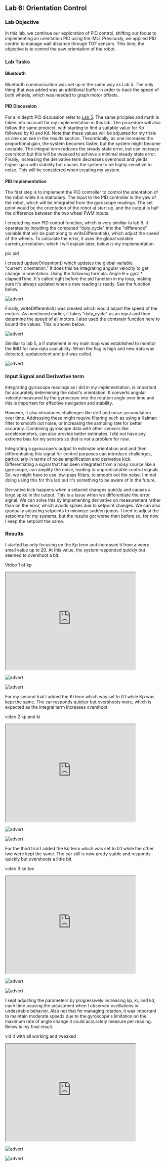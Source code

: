## Lab 6: Orientation Control

### Lab Objective

In this lab, we continue our exploration of PID control, shifting our focus to implementing an orientation PID using the IMU. Previously,
we applied PID control to manage wall distance through TOF sensors. This time, the objective is to control the yaw orientation of the robot. 

### Lab Tasks

#### Bluetooth

Bluetooth communication was set up in the same way as Lab 5. The only thing that was added was an additional buffer in order to track the speed of both wheels, which was needed to graph motor offsets. 

#### PID Discussion 

For a in depth PID discussion refer to [Lab 5](https://segergabriel.github.io/FastRobots/Lab5.html). The same priciples and math is taken into account for my implementation in this lab. The procedure will also follow the same protocol, with starting to find a suitable value for Kp followed by Ki and Kd. Note that these values will be adjusted for my trials as one can see in the results section. Theoretically, as one increases the proportional gain, the system becomes faster, but the system might become unstable. The integral term reduces the steady state error, but can increase overshoot but this will be tweaked to achieve a minimal steady state error. Finally, increasing the derivative term decreases overshoot and yields higher gain with stability but causes the system to be highly sensitive to noise. This will be considered when creating my system.

#### PID Implementation

The first step is to implement the PID controller to control the orientation of the robot while it is stationary. The input to the PID controller is the yaw of the robot, 
which will be integrated from the gyroscope readings. The set point would be the orientation of the robot at start up, and the output is half the difference between the two wheel PWM inputs.

I created my own PID control function, which is very similiar to lab 5. It operates by inputting the computed "duty_cycle" into the "difference" variable that will be past along to writeDifferential(), which adjust the speed of the wheels. To calculate the error, it uses the global variable curretn_orientation, which I will explain later, below is my implementation. 

pic pid

I created updateOrieantion() which updates the global variable "current_orientation." It does this be integrating angular velocity to get change in orientation. Using the following formula: Angle θ = gyrz * elapsedTime. It's called right before the pid function in my loop, making sure it's always updated when a new reading is ready. See the function below. 

![advert](https://github.com/segergabriel/FastRobots/blob/main/images/6update.png?raw=true)

Finally, writeDifferential() was created which would adjust the speed of the motors. As mentioned earlier, it takes "duty_cycle" as an input and then determine the speed of all motors. I also used the contsrain function here to bound the values. This is shown below. 

![advert](https://github.com/segergabriel/FastRobots/blob/main/images/6writediff.png?raw=true)

Similiar to lab 5, a if statement in my main loop was established to monitor the IMU for new data availability. When the flag is high and new data was detected, updateorient and pid was called. 

![advert](https://github.com/segergabriel/FastRobots/blob/main/images/6loop.png?raw=true)

### Input Signal and Derivative term

Integrating gyroscope readings as I did in my implementation, is important for accurately determining the robot's orientation. It converts angular velocity measured by the gyroscope into the rotation angle over time and this is important for effective navigation and stability.

However, it also introduces challenges like drift and noise accumulation over time. Addressing these might require filtering such as using a Kalman filter to smooth out noise, or increasing the sampling rate for better accuracy. Combining gyroscope data with other sensors like accelerometers, can also provide better estimates. I did not have any extreme bias for my sensors so that is not a problem for now. 

Integrating a gyroscope's output to estimate orientation and and then differentiating this signal for control purposes can introduce challenges, particularly in terms of noise amplification and derivative kick. Differentiating a signal that has been integrated from a noisy source like a gyroscope, can amplify the noise, leading to unpredicatable control signals. So, we might have to use low-pass filters, to smooth out the noise. I'm not doing using this for this lab but it's something to be aware of in the future. 

Derivative kick happens when a setpoint changes quickly and causes a large spike in the output. This is a issue when we differentiate the error signal. We can solve this by implementing derivative on measurement rather than on the error, which avoids spikes due to setpoint changes. We can also gradually adjusting setpoints to minimize sudden jumps. I tried to adjust the setpoints for my systems, but the results got worse then before so, for now I keep the setpoint the same.  

### Results

I started by only focusing on the Kp term and increased it from a veery small value up to 20. At this value, the system responded quickly but seemed to overshoot a bit.  

Video 1 of kp

<iframe width="420" height="315"
src="https://www.youtube.com/embed/2yOHqZwpEz0">
</iframe>


![advert](https://github.com/segergabriel/FastRobots/blob/main/images/6angle.png?raw=true)

![advert](https://github.com/segergabriel/FastRobots/blob/main/images/6speed.png?raw=true)

For my second trial I added the Ki term which was set to 0.1 while Kp was kept the same. The car responds quicker but overshoots more, which is expected as the integral term increases overshoot.

video 2 kp and ki

<iframe width="420" height="315"
src="https://www.youtube.com/embed/2yOHqZwpEz0">
</iframe>


![advert](https://github.com/segergabriel/FastRobots/blob/main/images/6angle2.png?raw=true)

![advert](https://github.com/segergabriel/FastRobots/blob/main/images/6speed2.png?raw=true)

For the third trial I added the Kd term which was set to 0.1 while the other two were kept the same. The car still is now pretty stable and responds quickly but overshoots a little bit. 

video 3 kd too

<iframe width="420" height="315"
src="https://www.youtube.com/embed/2yOHqZwpEz0">
</iframe>

![advert](https://github.com/segergabriel/FastRobots/blob/main/images/6angle3.png?raw=true)

![advert](https://github.com/segergabriel/FastRobots/blob/main/images/6speed3.png?raw=true)

I kept adjusting the parameters by progressively increasing kp, ki, and kd, each time pausing the adjustment when I observed oscillations or undesirable behavior. Also not that for managing rotation, it was important to maintain moderate speeds due to the gyroscope's limitation on the maximum rate of angle change it could accurately measure per reading. Below is my final result.

vid 4 with all working and tweaked

<iframe width="420" height="315"
src="https://www.youtube.com/embed/2yOHqZwpEz0">
</iframe>

![advert](https://github.com/segergabriel/FastRobots/blob/main/images/6angle4.jpeg?raw=true)

![advert](https://github.com/segergabriel/FastRobots/blob/main/images/6speed4.jpeg?raw=true)
